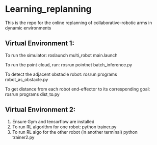 # Learning_replanning
This is the repo for the online replanning of collaborative-robotic arms in dynamic environments

Virtual Environment 1:
-------------------------------------
To run the simulator:
roslaunch multi_robot main.launch

To run the point cloud, run:
rosrun pointnet batch_inference.py

To detect the adjacent obstacle robot:
rosrun programs robot_as_obstacle.py

To get distance from each robot end-effector to its corresponding goal:
rosrun programs dist_to.py


Virtual Environment 2:
--------------------------
1. Ensure Gym and tensorflow are installed
2. To run RL algorithm for one robot:
python trainer.py 
3. To run RL algo for the other robot (in another terminal)
python trainer2.py
